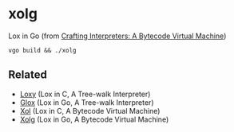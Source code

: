 # xolg

Lox in Go (from [Crafting Interpreters: A Bytecode Virtual Machine](http://www.craftinginterpreters.com/chunks-of-bytecode.html))

```
vgo build && ./xolg
```

## Related
- [Loxy](https://github.com/gcatlin/loxy) (Lox in C, A Tree-walk Interpreter)
- [Glox](https://github.com/gcatlin/glox) (Lox in Go, A Tree-walk Interpreter)
- [Xol](https://github.com/gcatlin/xol) (Lox in C, A Bytecode Virtual Machine)
- [Xolg](https://github.com/gcatlin/xolg) (Lox in Go, A Bytecode Virtual Machine)
